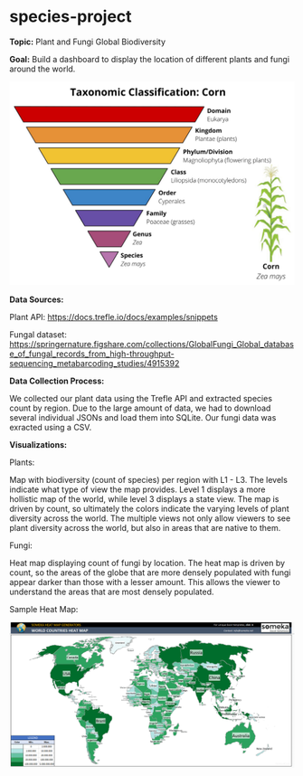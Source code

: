 # species-project


**Topic:** Plant and Fungi Global Biodiversity 


**Goal:** Build a dashboard to display the location of different plants and fungi around the world.

![](Images/plantae.png)
 
**Data Sources:** 

Plant API: https://docs.trefle.io/docs/examples/snippets

Fungal dataset: https://springernature.figshare.com/collections/GlobalFungi_Global_database_of_fungal_records_from_high-throughput-sequencing_metabarcoding_studies/4915392


**Data Collection Process:** 

We collected our plant data using the Trefle API and extracted species count by region. Due to the large amount of data, we had to download several individual JSONs and load them into SQLite. Our fungi data was exracted using a CSV.


**Visualizations:**

Plants:

Map with biodiversity (count of species) per region with L1 - L3. The levels indicate what type of view the map provides. Level 1 displays a more hollistic map of the world, while level 3 displays a state view. The map is driven by count, so ultimately the colors indicate the varying levels of plant diversity across the world. The multiple views not only allow viewers to see plant diversity across the world, but also in areas that are native to them.

Fungi:

Heat map displaying count of fungi by location. The heat map is driven by count, so the areas of the globe that are more densely populated with fungi appear darker than those with a lesser amount. This allows the viewer to understand the areas that are most densely populated.

Sample Heat Map:

![](Images/World-Heat-Map.png)










